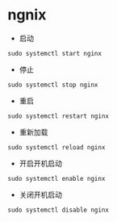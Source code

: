 # ngnix

- 启动

```
sudo systemctl start nginx
```

- 停止

```
sudo systemctl stop nginx
```

- 重启

```
sudo systemctl restart nginx
```

- 重新加载

```
sudo systemctl reload nginx
```

- 开启开机启动

```
sudo systemctl enable nginx
```

- 关闭开机启动

```
sudo systemctl disable nginx
```
